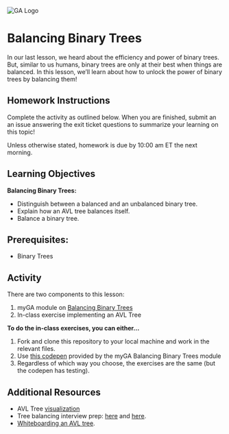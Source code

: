 ![GA Logo](https://ga-dash.s3.amazonaws.com/production/assets/logo-9f88ae6c9c3871690e33280fcf557f33.png)

# Balancing Binary Trees

In our last lesson, we heard about the efficiency and power of binary trees. But, similar to us humans, binary trees are only at their best when things are balanced. In this lesson, we’ll learn about how to unlock the power of binary trees by balancing them!

## Homework Instructions 

Complete the activity as outlined below. When you are finished, submit an an issue answering the exit ticket questions to summarize your learning on this topic! 

Unless otherwise stated, homework is due by 10:00 am ET the next morning.

## Learning Objectives

**Balancing Binary Trees:**

- Distinguish between a balanced and an unbalanced binary tree.
- Explain how an AVL tree balances itself.
- Balance a binary tree.

## Prerequisites: 
* Binary Trees

## Activity

There are two components to this lesson: 
1. myGA module on [Balancing Binary Trees](https://my.generalassemb.ly/activities/263)
2. In-class exercise implementing an AVL Tree

**To do the in-class exercises, you can either...** 

1. Fork and clone this repository to your local machine and work in the relevant files.
1. Use [this codepen](https://codepen.io/GAmarketing/pen/bZGMaQ?editors=0010#0) provided by the myGA Balancing Binary Trees module
1. Regardless of which way you choose, the exercises are the same (but the codepen has testing).

## Additional Resources
* AVL Tree [visualization](https://www.cs.usfca.edu/~galles/visualization/AVLtree.html)
* Tree balancing interview prep: [here](https://www.geeksforgeeks.org/convert-normal-bst-balanced-bst/) and [here](https://www.geeksforgeeks.org/how-to-determine-if-a-binary-tree-is-balanced).
* [Whiteboarding an AVL tree](https://www.youtube.com/watch?v=rbg7Qf8GkQ4&).
